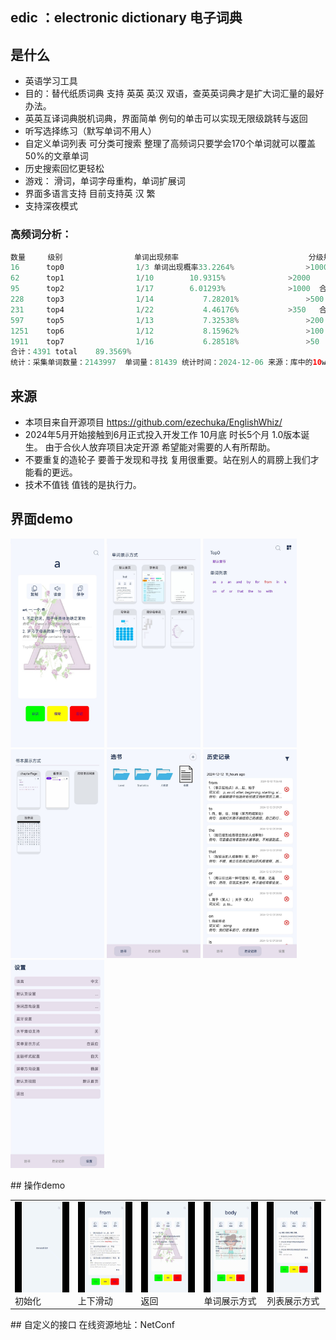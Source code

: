 ## edic ：electronic dictionary 电子词典 

## 是什么
* 英语学习工具
* 目的：替代纸质词典 支持 英英 英汉 双语，查英英词典才是扩大词汇量的最好办法。 
* 英英互译词典脱机词典，界面简单 例句的单击可以实现无限级跳转与返回
* 听写选择练习（默写单词不用人）
* 自定义单词列表 可分类可搜索 整理了高频词只要学会170个单词就可以覆盖50%的文章单词
* 历史搜索回忆更轻松
* 游戏： 滑词，单词字母重构，单词扩展词
* 界面多语言支持 目前支持英 汉 繁
* 支持深夜模式

### 高频词分析：
```java
数量     级别                单词出现频率                             分级规则
16      top0                1/3 单词出现概率33.2264%                >10000 
62      top1                1/10 	    10.9315%              >2000 
95      top2                1/17 	    6.01293%              >1000  合计：173个单词 50.1708%  
228     top3                1/14           7.28201%               >500
231     top4                1/22           4.46176%	          >350   合计: 632个单词 61.9146%
597     top5                1/13           7.32538%               >200   
1251    top6                1/12           8.15962%               >100   合计：2480个单词量 77.3996%
1911    top7                1/16           6.28518%               >50    
合计：4391 total    89.3569%
统计：采集单词数量：2143997  单词量：81439 统计时间：2024-12-06 来源：库中的10w+单词的英文注释和英文例句
```

## 来源
* 本项目来自开源项目 https://github.com/ezechuka/EnglishWhiz/
* 2024年5月开始接触到6月正式投入开发工作 10月底 时长5个月 1.0版本诞生。 由于合伙人放弃项目决定开源 希望能对需要的人有所帮助。
* 不要重复的造轮子 要善于发现和寻找 复用很重要。站在别人的肩膀上我们才能看的更远。 
* 技术不值钱 值钱的是执行力。

## 界面demo
<p>
    <img src="./blob/demo/word.jpg" width="150px" height="auto"/>
    <img src="./blob/demo/word_shows.jpg" width="150px" height="auto"/>
    <img src="./blob/demo/words.jpg" width="150px" height="auto"/>
    <img src="./blob/demo/words_shows.jpg" width="150px" height="auto"/>
    <img src="./blob/demo/books.jpg" width="150px" height="auto"/>
    <img src="./blob/demo/history.jpg" width="150px" height="auto"/>
    <img src="./blob/demo/setting.jpg" width="150px" height="auto"/>
</p>
## 操作demo
<table>
<tr ><td>
<img src="./blob/demo/first.gif" width="150px" height="auto"/><br>
初始化
</td>
<td>
<img src="./blob/demo/up_down.gif" width="150px" height="auto"/><br>
上下滑动
</td>
<td>
<img src="./blob/demo/back.gif" width="150px" height="auto"/><br>
返回
</td>
<td>
<img src="./blob/demo/wViews.gif" width="150px" height="auto"/><br>
单词展示方式
</td>
<td>
<img src="./blob/demo/wsViews.gif" width="150px" height="auto"/><br>
列表展示方式
</td>
</tr>
</table>
## 自定义的接口
在线资源地址：NetConf


